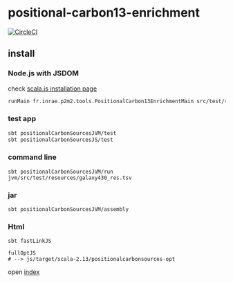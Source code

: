 # positional-carbon13-enrichment
[![CircleCI](https://dl.circleci.com/status-badge/img/gh/p2m2/positional-carbon13-enrichment/tree/develop.svg?style=svg)](https://dl.circleci.com/status-badge/redirect/gh/p2m2/positional-carbon13-enrichment/tree/develop)

## install

### Node.js with JSDOM

check [scala.js installation page](https://www.scala-js.org/doc/project/js-environments.html)

```bash
runMain fr.inrae.p2m2.tools.PositionalCarbon13EnrichmentMain src/test/resources/galaxy430_res.tsv
```

### test app

```bash
sbt positionalCarbonSourcesJVM/test
sbt positionalCarbonSourcesJS/test
```

### command line

```shell
sbt positionalCarbonSourcesJVM/run jvm/src/test/resources/galaxy430_res.tsv
```

### jar

``` 
sbt positionalCarbonSourcesJVM/assembly
```

### Html

```shell 
sbt fastLinkJS 
```

```main 
fullOptJS
# --> js/target/scala-2.13/positionalcarbonsources-opt
```

open [index](./html/index.html)